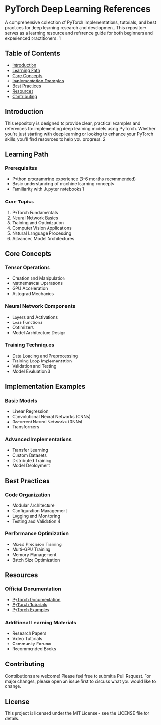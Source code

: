 # PyTorch Deep Learning References

A comprehensive collection of PyTorch implementations, tutorials, and best practices for deep learning research and development. This repository serves as a learning resource and reference guide for both beginners and experienced practitioners. <mcreference link="https://github.com/mrdbourke/pytorch-deep-learning" index="1">1</mcreference>

## Table of Contents

- [Introduction](#introduction)
- [Learning Path](#learning-path)
- [Core Concepts](#core-concepts)
- [Implementation Examples](#implementation-examples)
- [Best Practices](#best-practices)
- [Resources](#resources)
- [Contributing](#contributing)

## Introduction

This repository is designed to provide clear, practical examples and references for implementing deep learning models using PyTorch. Whether you're just starting with deep learning or looking to enhance your PyTorch skills, you'll find resources to help you progress. <mcreference link="https://github.com/drewbyron/pytorch-tutorials" index="2">2</mcreference>

## Learning Path

### Prerequisites
- Python programming experience (3-6 months recommended)
- Basic understanding of machine learning concepts
- Familiarity with Jupyter notebooks <mcreference link="https://github.com/mrdbourke/pytorch-deep-learning" index="1">1</mcreference>

### Core Topics
1. PyTorch Fundamentals
2. Neural Network Basics
3. Training and Optimization
4. Computer Vision Applications
5. Natural Language Processing
6. Advanced Model Architectures

## Core Concepts

### Tensor Operations
- Creation and Manipulation
- Mathematical Operations
- GPU Acceleration
- Autograd Mechanics

### Neural Network Components
- Layers and Activations
- Loss Functions
- Optimizers
- Model Architecture Design

### Training Techniques
- Data Loading and Preprocessing
- Training Loop Implementation
- Validation and Testing
- Model Evaluation <mcreference link="https://github.com/NVIDIA/DeepLearningExamples/blob/master/PyTorch/Recommendation/DLRM/README.md" index="3">3</mcreference>

## Implementation Examples

### Basic Models
- Linear Regression
- Convolutional Neural Networks (CNNs)
- Recurrent Neural Networks (RNNs)
- Transformers

### Advanced Implementations
- Transfer Learning
- Custom Datasets
- Distributed Training
- Model Deployment

## Best Practices

### Code Organization
- Modular Architecture
- Configuration Management
- Logging and Monitoring
- Testing and Validation <mcreference link="https://github.com/victoresque/pytorch-template" index="4">4</mcreference>

### Performance Optimization
- Mixed Precision Training
- Multi-GPU Training
- Memory Management
- Batch Size Optimization

## Resources

### Official Documentation
- [PyTorch Documentation](https://pytorch.org/docs/stable/index.html)
- [PyTorch Tutorials](https://pytorch.org/tutorials/)
- [PyTorch Examples](https://github.com/pytorch/examples)

### Additional Learning Materials
- Research Papers
- Video Tutorials
- Community Forums
- Recommended Books

## Contributing

Contributions are welcome! Please feel free to submit a Pull Request. For major changes, please open an issue first to discuss what you would like to change.

## License

This project is licensed under the MIT License - see the LICENSE file for details.